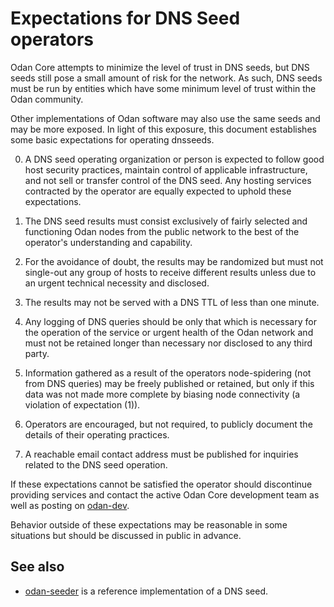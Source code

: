 Expectations for DNS Seed operators
====================================

Odan Core attempts to minimize the level of trust in DNS seeds,
but DNS seeds still pose a small amount of risk for the network.
As such, DNS seeds must be run by entities which have some minimum
level of trust within the Odan community.

Other implementations of Odan software may also use the same
seeds and may be more exposed. In light of this exposure, this
document establishes some basic expectations for operating dnsseeds.

0. A DNS seed operating organization or person is expected to follow good
host security practices, maintain control of applicable infrastructure,
and not sell or transfer control of the DNS seed. Any hosting services
contracted by the operator are equally expected to uphold these expectations.

1. The DNS seed results must consist exclusively of fairly selected and
functioning Odan nodes from the public network to the best of the
operator's understanding and capability.

2. For the avoidance of doubt, the results may be randomized but must not
single-out any group of hosts to receive different results unless due to an
urgent technical necessity and disclosed.

3. The results may not be served with a DNS TTL of less than one minute.

4. Any logging of DNS queries should be only that which is necessary
for the operation of the service or urgent health of the Odan
network and must not be retained longer than necessary nor disclosed
to any third party.

5. Information gathered as a result of the operators node-spidering
(not from DNS queries) may be freely published or retained, but only
if this data was not made more complete by biasing node connectivity
(a violation of expectation (1)).

6. Operators are encouraged, but not required, to publicly document the
details of their operating practices.

7. A reachable email contact address must be published for inquiries
related to the DNS seed operation.

If these expectations cannot be satisfied the operator should
discontinue providing services and contact the active Odan
Core development team as well as posting on
[odan-dev](https://groups.google.com/g/odandev).

Behavior outside of these expectations may be reasonable in some
situations but should be discussed in public in advance.

See also
----------
- [odan-seeder](https://github.com/sipa/odan-seeder) is a reference implementation of a DNS seed.
